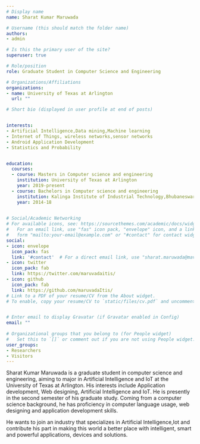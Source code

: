 ```yaml
---
# Display name
name: Sharat Kumar Maruwada

# Username (this should match the folder name)
authors:
- admin

# Is this the primary user of the site?
superuser: true

# Role/position
role: Graduate Student in Computer Science and Engineering

# Organizations/Affiliations
organizations:
- name: University of Texas at Arlington
  url: ""

# Short bio (displayed in user profile at end of posts)


interests:
- Artificial Intelligence,Data mining,Machine learning
- Internet of Things, wireless networks,sensor networks
- Android Application Development
- Statistics and Probability


education:
  courses:
  - course: Masters in Computer science and engineering
    institution: University of Texas at Arlington
    year: 2019-present
  - course: Bachelors in Computer science and engineering
    institution: Kalinga Institute of Industrial Technology,Bhubaneswar
    year: 2014-18
 

# Social/Academic Networking
# For available icons, see: https://sourcethemes.com/academic/docs/widgets/#icons
#   For an email link, use "fas" icon pack, "envelope" icon, and a link in the
#   form "mailto:your-email@example.com" or "#contact" for contact widget.
social:
- icon: envelope
  icon_pack: fas
  link: '#contact'  # For a direct email link, use "sharat.maruwada@mavs.uta.edu".
- icon: twitter
  icon_pack: fab
  link: https://twitter.com/maruvadaitis/
- icon: github
  icon_pack: fab
  link: https://github.com/maruvadaItis/
# Link to a PDF of your resume/CV from the About widget.
# To enable, copy your resume/CV to `static/files/cv.pdf` and uncomment the lines below.  


# Enter email to display Gravatar (if Gravatar enabled in Config)
email: ""
  
# Organizational groups that you belong to (for People widget)
#   Set this to `[]` or comment out if you are not using People widget.  
user_groups:
- Researchers
- Visitors
---
```


Sharat Kumar Maruwada is a graduate student in computer science and engineering, aiming to major in Artificial Intelligence and IoT at the University of Texas at Arlington. His interests include Application development, Web designing, Artificial Intelligence and IoT. He is presently in the second semester of his graduate study. Coming from a computer science background, he has proficiency in computer language usage, web designing and application development skills.

He wants to join an industry that specializes in Artificial Intelligence,Iot and contribute his part in making this world a better place with intelligent, smart and powerful applications, devices and solutions.

